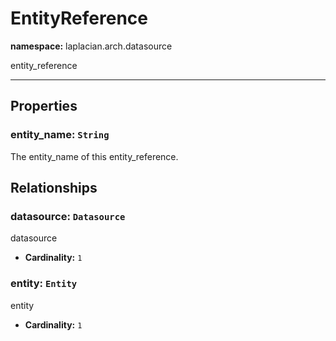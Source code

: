 # **EntityReference**
**namespace:** laplacian.arch.datasource

entity_reference



---

## Properties

### entity_name: `String`
The entity_name of this entity_reference.

## Relationships

### datasource: `Datasource`
datasource
- **Cardinality:** `1`

### entity: `Entity`
entity
- **Cardinality:** `1`